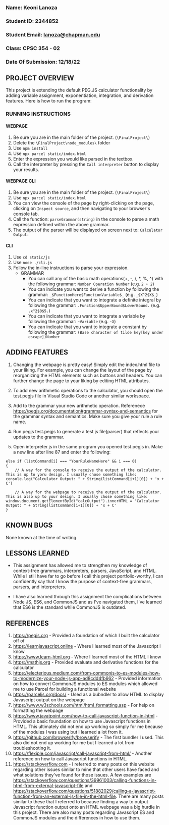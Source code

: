 ### Name: Keoni Lanoza
### Student ID: 2344852
### Student Email: lanoza@chapman.edu
### Class: CPSC 354 - 02
### Date Of Submission: 12/18/22

## PROJECT OVERVIEW

This project is extending the default PEG.JS calculator functionality by adding variable assignment, exponentiation, integration, and derivation features. Here is how to run the program:

### RUNNING INSTRUCTIONS

#### WEBPAGE
1. Be sure you are in the main folder of the project. (`\FinalProject\`)
2. Delete the `\FinalProject\node_modules\` folder
3. Use `npm install`
4. Use `npx parcel static/index.html`
5. Enter the expression you would like parsed in the textbox.
6. Call the interpreter by pressing the `Call interpreter` button to display your results.

#### WEBPAGE CLI
1. Be sure you are in the main folder of the project. (`\FinalProject\`)
2. Use `npx parcel static/index.html`
3. You can view the console of the page by right-clicking on the page, clicking on `Inspect source`, and then navigating to your browser's console tab.
4. Call the function: `parseGrammar(string)` in the console to parse a math expression defined within the above grammar.
5. The output of the parser will be displayed on screen next to: `Calculator Output: `

#### CLI

1. Use `cd static/js`
2. Use `node ./cli.js`
3. Follow the in-line instructions to parse your expression.
    - GRAMMAR
        - You can call any of the basic math operations(+, -, /, *, %, ^) with the following grammar:
        `Number Operation Number` (e.g. `2 + 2`)
        - You can indicate you want to derive a function by following the grammar: `_$FunctionHere$FunctionVariable$_` (e.g. `_$X^2$X$_`)
        - You can indicate that you want to integrate a definite integral by following the grammar:
        `.Function$UpperBound$LowerBound.` (e.g. `.x^2$0$5.`)
        - You can indicate that you want to integrate a variable by following the grammar:
        `~Variable` (e.g. `~X`)
        - You can indicate that you want to integrate a constant by following the grammar:
        `(Base character of tilde key[key under escape])Number` 

## ADDING FEATURES

1. Changing the webpage is pretty easy! Simply edit the index.html file to your liking. For example, you can change the layout of the page by reorganizing the HTML elements such as buttons and headers. You can further change the page to your liking by editing HTML attributes.

2. To add new arithmetic operations to the calculator, you should open the test.pegjs file in Visual Studio Code or another similar workspace.

3. Add to the grammar your new arithmetic operation. Referenece https://pegjs.org/documentation#grammar-syntax-and-semantics for the grammar syntax and semantics. Make sure you give your rule a rule name.

4. Run pegjs test.pegjs to generate a test.js file(parser) that reflects your updates to the grammar.

5. Open interpreter.js in the same program you opened test.pegjs in. Make a new line after line 87 and enter the following:
```
else if (listCommand[i] === "YourRuleNameHere" && i === 0) 
{
    // A way for the console to receive the output of the calculator. This is up to yoru design. I usually chose something like: console.log("Calculator Output: " + String(listCommand[i+1][0]) + 'x + C')

    // A way for the webpage to receive the output of the calculator. This is also up to your design. I usually chose something like: window.document.getElementById("calcOutput").innerHTML = "Calculator Output: " + String(listCommand[i+1][0]) + 'x + C'
}
```

## KNOWN BUGS
None known at the time of writing.

## LESSONS LEARNED
- This assignment has allowed me to strengthen my knowledge of context-free grammars, interpreters, parsers, JavaScript, and HTML. While I still have far to go before I call this project portfolio-worthy, I can confidently say that I know the purpose of context-free grammars, parsers, and interpreters. 

- I have also learned through this assignment the complications between Node JS, ES6, and CommonJS and as I've navigated them, I've learned that ES6 is the standard while CommonJS is outdated.

## REFERENCES

1. https://pegjs.org - Provided a foundation of which I built the calculator off of
2. https://learnjavascript.online - Where I learned most of the Javascript I know
3. https://www.learn-html.org - Where I learned most of the HTML I know
4. https://mathjs.org - Provided evaluate and derivative functions for the calculator
5. https://electerious.medium.com/from-commonjs-to-es-modules-how-to-modernize-your-node-js-app-ad8cdd4fb662 - Provided information on how to convert CommonJS modules to ES modules which allowed me to use Parcel for building a functional website
6. https://parceljs.org/docs/ - Used as a bubndler to allow HTML to display Javascript output on the webpage
7. https://www.w3schools.com/html/html_formatting.asp - For help on formatting the webpage
8. https://www.javatpoint.com/how-to-call-javascript-function-in-html - Provided a basic foundation on how to use Javascript functions in HTML. This ultimately did not end up working so simply for me because of the modules I was using but I learned a lot from it.
9. https://github.com/browserify/browserify - The first bundler I used. This also did not end up working for me but I learned a lot from troubleshooting it.
10. https://flexiple.com/javascript/call-javascript-from-html/ - Another reference on how to call Javascript functions in HTML.
11. https://stackoverflow.com - I referred to many posts on this website regarding other issues similar to mine that other users have faced and what solutions they've found for those issues. A few examples are https://stackoverflow.com/questions/39961003/calling-functions-in-html-from-external-javascript-file and https://stackoverflow.com/questions/51882029/calling-a-javascript-function-from-an-external-js-file-in-the-html-file. There are many posts similar to these that I referred to because finding a way to output Javascript function output onto an HTML webpage was a big hurdle in this project. There are also many posts regarding Javascript ES and CommonJS modules and the differences in how to use them.


